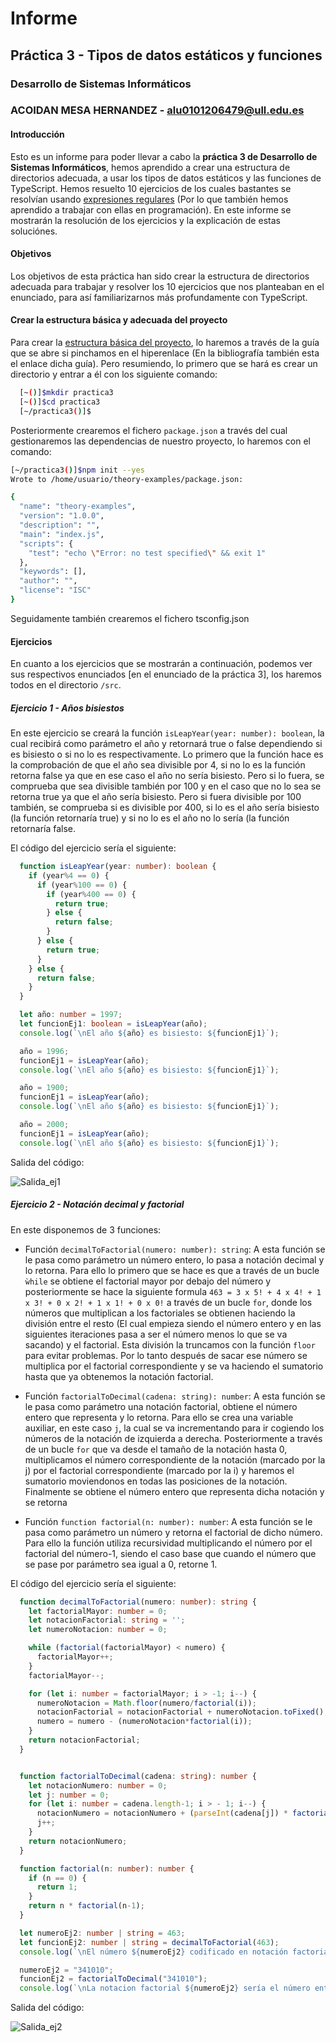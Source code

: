 # Informe
## Práctica 3 - Tipos de datos estáticos y funciones
### Desarrollo de Sistemas Informáticos
### ACOIDAN MESA HERNANDEZ - alu0101206479@ull.edu.es

#### Introducción
Esto es un informe para poder llevar a cabo la **práctica 3 de Desarrollo de Sistemas Informáticos**, hemos aprendido a crear una estructura de directorios adecuada, a usar los tipos de datos estáticos y las funciones de TypeScript. Hemos resuelto 10 ejercicios de los cuales bastantes se resolvían usando [expresiones regulares](https://www.w3schools.com/js/js_regexp.asp) (Por lo que también hemos aprendido a trabajar con ellas en programación). En este informe se mostrarán la resolución de los ejercicios y la explicación de estas soluciónes.

#### Objetivos

Los objetivos de esta práctica han sido crear la estructura de directorios adecuada para trabajar y resolver los 10 ejercicios que nos planteaban en el enunciado, para así familiarizarnos más profundamente con TypeScript.

#### Crear la estructura básica y adecuada del proyecto
Para crear la [estructura básica del proyecto](https://ull-esit-inf-dsi-2021.github.io/typescript-theory/typescript-project-setup.html), lo haremos a través de la guía que se abre si pinchamos en el hiperenlace (En la bibliografía también esta el enlace dicha guía). Pero resumiendo, lo primero que se hará es crear un directorio y entrar a él con los siguiente comando:

```bash
  [~()]$mkdir practica3
  [~()]$cd practica3
  [~/practica3()]$
```

Posteriormente crearemos el fichero `package.json` a través del cual gestionaremos las dependencias de nuestro proyecto, lo haremos con el comando:

```bash
[~/practica3()]$npm init --yes
Wrote to /home/usuario/theory-examples/package.json:

{
  "name": "theory-examples",
  "version": "1.0.0",
  "description": "",
  "main": "index.js",
  "scripts": {
    "test": "echo \"Error: no test specified\" && exit 1"
  },
  "keywords": [],
  "author": "",
  "license": "ISC"
}
```

Seguidamente también crearemos el fichero tsconfig.json

#### Ejercicios

En cuanto a los ejercicios que se mostrarán a continuación, podemos ver sus respectivos enunciados [en el enunciado de la práctica 3], los haremos todos en el directorio `/src`.

##### Ejercicio 1 - Años bisiestos

En este ejercicio se creará la función `isLeapYear(year: number): boolean`, la cual recibirá como parámetro el año y retornará true o false dependiendo si es bisiesto o si no lo es respectivamente. Lo primero que la función hace es la comprobación de que el año sea divisible por 4, si no lo es la función retorna false ya que en ese caso el año no sería bisiesto. Pero si lo fuera, se comprueba que sea divisible también por 100 y en el caso que no lo sea se retorna true ya que el año sería bisiesto. Pero si fuera divisible por 100 también, se comprueba si es divisible por 400, si lo es el año sería bisiesto (la función retornaría true) y si no lo es el año no lo sería (la función retornaría false.

El código del ejercicio sería el siguiente:

```typescript
  function isLeapYear(year: number): boolean {
    if (year%4 == 0) {
      if (year%100 == 0) {
        if (year%400 == 0) {
          return true;
        } else {
          return false;
        }
      } else {
        return true;
      }
    } else {
      return false;
    }
  }

  let año: number = 1997;
  let funcionEj1: boolean = isLeapYear(año);
  console.log(`\nEl año ${año} es bisiesto: ${funcionEj1}`);

  año = 1996;
  funcionEj1 = isLeapYear(año);
  console.log(`\nEl año ${año} es bisiesto: ${funcionEj1}`);

  año = 1900;
  funcionEj1 = isLeapYear(año);
  console.log(`\nEl año ${año} es bisiesto: ${funcionEj1}`);

  año = 2000;
  funcionEj1 = isLeapYear(año);
  console.log(`\nEl año ${año} es bisiesto: ${funcionEj1}`);
```

Salida del código:

![Salida_ej1](/images/salida_ej1.png)


##### Ejercicio 2 - Notación decimal y factorial

En este disponemos de 3 funciones:

  * Función `decimalToFactorial(numero: number): string`: A esta función se le pasa como parámetro un número entero, lo pasa a notación decimal y lo retorna. Para ello lo primero que se hace es que a través de un bucle `ẁhile` se obtiene el factorial mayor por debajo del número y posteriormente se hace la siguiente formula `463 = 3 x 5! + 4 x 4! + 1 x 3! + 0 x 2! + 1 x 1! + 0 x 0!` a través de un bucle `for`, donde los números que multiplican a los factoriales se obtienen haciendo la división entre el resto (El cual empieza siendo el número entero y en las siguientes iteraciones pasa a ser el número menos lo que se va sacando) y el factorial. Esta división la truncamos con la función `floor` para evitar problemas. Por lo tanto después de sacar ese número se multiplica por el factorial correspondiente y se va haciendo el sumatorio hasta que ya obtenemos la notación factorial.

  * Función `factorialToDecimal(cadena: string): number`: A esta función se le pasa como parámetro una notación factorial, obtiene el número entero que representa y lo retorna. Para ello se crea una variable auxiliar, en este caso `j`, la cual se va incrementando para ir cogiendo los números de la notación de izquierda a derecha. Posteriormente a través de un bucle `for` que va desde el tamaño de la notación hasta 0, multiplicamos el número correspondiente de la notación (marcado por la j) por el factorial correspondiente (marcado por la i) y haremos el sumatorio moviendonos en todas las posiciones de la notación. Finalmente se obtiene el número entero que representa dicha notación y se retorna

  * Función `function factorial(n: number): number`: A esta función se le pasa como parámetro un número y retorna el factorial de dicho número. Para ello la función utiliza recursividad multiplicando el número por el factorial del número-1, siendo el caso base que cuando el número que se pase por parámetro sea igual a 0, retorne 1.

El código del ejercicio sería el siguiente:

```typescript
  function decimalToFactorial(numero: number): string {
    let factorialMayor: number = 0;
    let notacionFactorial: string = '';
    let numeroNotacion: number = 0;

    while (factorial(factorialMayor) < numero) {
      factorialMayor++;
    }
    factorialMayor--;

    for (let i: number = factorialMayor; i > -1; i--) {
      numeroNotacion = Math.floor(numero/factorial(i));
      notacionFactorial = notacionFactorial + numeroNotacion.toFixed();
      numero = numero - (numeroNotacion*factorial(i));
    }
    return notacionFactorial;
  }


  function factorialToDecimal(cadena: string): number {
    let notacionNumero: number = 0;
    let j: number = 0;
    for (let i: number = cadena.length-1; i > - 1; i--) {
      notacionNumero = notacionNumero + (parseInt(cadena[j]) * factorial(i));
      j++;
    }
    return notacionNumero;
  }

  function factorial(n: number): number {
    if (n == 0) {
      return 1;
    }
    return n * factorial(n-1);
  }

  let numeroEj2: number | string = 463;
  let funcionEj2: number | string = decimalToFactorial(463);
  console.log(`\nEl número ${numeroEj2} codificado en notación factorial sería: ${funcionEj2}`);

  numeroEj2 = "341010";
  funcionEj2 = factorialToDecimal("341010");
  console.log(`\nLa notacion factorial ${numeroEj2} sería el número entero: ${funcionEj2}`);
```

Salida del código:

![Salida_ej2](/images/salida_ej1.png)
